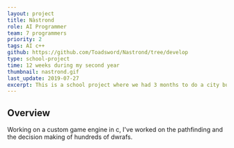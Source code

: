 ```yaml
---
layout: project
title: Nàstrond
role: AI Programmer
team: 7 programmers
priority: 2
tags: AI c++
github: https://github.com/Toadsword/Nastrond/tree/develop
type: school-project
time: 12 weeks during my second year
thumbnail: nastrond.gif
last_update: 2019-07-27
excerpt: This is a school project where we had 3 months to do a city builder with dwarf. I was in charge of the <b>AI</b> in general, from the <b>decisions making to the pathfinding</b>. This project was our first where we worked with a <b>custom game engine</b> - made by our teacher - and had to have a vision outside from the game that we could have with a Unity's project.
---
```


## Overview
Working on a custom game engine in c, I've worked on the pathfinding and the decision making of hundreds of dwrafs.
